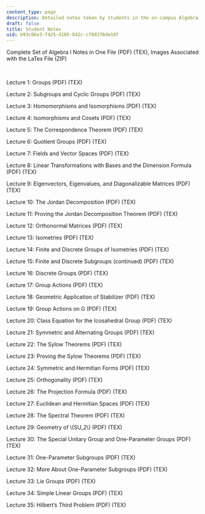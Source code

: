 ```yaml
---
content_type: page
description: Detailed notes taken by students in the on-campus Algebra I class
draft: false
title: Student Notes
uid: b93c06e3-f425-4105-842c-cf60376de18f
---
```

Complete Set of Algebra I Notes in One File (PDF) (TEX), Images Associated with the LaTex File (ZIP) 

 

Lecture 1: Groups (PDF) (TEX)

Lecture 2: Subgroups and Cyclic Groups (PDF) (TEX)

Lecture 3: Homomorphisms and Isomorphisms (PDF) (TEX)

Lecture 4: Isomorphisms and Cosets (PDF) (TEX)

Lecture 5: The Correspondence Theorem (PDF) (TEX)

Lecture 6: Quotient Groups (PDF) (TEX)

Lecture 7: Fields and Vector Spaces (PDF) (TEX)

Lecture 8: Linear Transformations with Bases and the Dimension Formula (PDF) (TEX)

Lecture 9: Eigenvectors, Eigenvalues, and Diagonalizable Matrices (PDF) (TEX)

Lecture 10: The Jordan Decomposition (PDF) (TEX)

Lecture 11: Proving the Jordan Decomposition Theorem (PDF) (TEX)

Lecture 12: Orthonormal Matrices (PDF) (TEX)

Lecture 13: Isometries (PDF) (TEX)

Lecture 14: Finite and Discrete Groups of Isometries (PDF) (TEX)

Lecture 15: Finite and Discrete Subgroups (continued) (PDF) (TEX)

Lecture 16: Discrete Groups (PDF) (TEX)

Lecture 17: Group Actions (PDF) (TEX)

Lecture 18: Geometric Application of Stabilizer (PDF) (TEX)

Lecture 19: Group Actions on G (PDF) (TEX)

Lecture 20: Class Equation for the Icosahedral Group (PDF) (TEX)

Lecture 21: Symmetric and Alternating Groups (PDF) (TEX)

Lecture 22: The Sylow Theorems (PDF) (TEX)

Lecture 23: Proving the Sylow Theorems (PDF) (TEX)

Lecture 24: Symmetric and Hermitian Forms (PDF) (TEX)

Lecture 25: Orthogonality (PDF) (TEX)

Lecture 26: The Projection Formula (PDF) (TEX)

Lecture 27: Euclidean and Hermitian Spaces (PDF) (TEX)

Lecture 28: The Spectral Theorem (PDF) (TEX)

Lecture 29: Geometry of \\(SU_2\\) (PDF) (TEX)

Lecture 30: The Special Unitary Group and One-Parameter Groups (PDF) (TEX)

Lecture 31: One-Parameter Subgroups (PDF) (TEX)

Lecture 32: More About One-Parameter Subgroups (PDF) (TEX)

Lecture 33: Lie Groups (PDF) (TEX)

Lecture 34: Simple Linear Groups (PDF) (TEX)

Lecture 35: Hilbert’s Third Problem (PDF) (TEX)